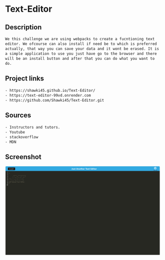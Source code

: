 # Text-Editor

## Description

    We this challenge we are using webpacks to create a fucntioning text editor. We ofcourse can also install if need be to which is preferred actually, that way you can save your data and it wont be erased. It is a simple application to use you just have go to the browser and there will be an install button and after that you can do what you want to do.


## Project links
    - https://shawki45.github.io/Text-Editor/
    - https://text-editor-99vd.onrender.com
    - https://github.com/Shawki45/Text-Editor.git



## Sources
    - Instructors and tutors.
    - Youtube
    - stackoverflow
    - MDN


## Screenshot 
![screenshot-text-editor](./images/texteditor.png)